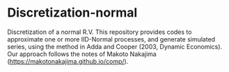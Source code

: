 # Discretization-normal
Discretization of a normal R.V.
This repository provides codes to approximate one or more IID-Normal processes, and generate simulated series, using the method in Adda and Cooper (2003, Dynamic Economics). Our approach follows the notes of Makoto Nakajima (https://makotonakajima.github.io/comp/).
